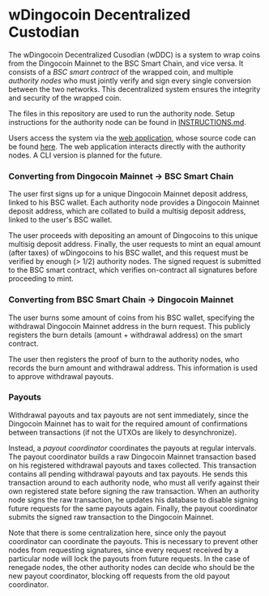 # wDingocoin Decentralized Custodian

The wDingocoin Decentralized Cusodian (wDDC) is a system to wrap coins from the Dingocoin Mainnet to the BSC Smart Chain, and vice versa.  It consists of a _BSC smart contract_ of the wrapped coin, and multiple _authority nodes_ who must jointly verify and sign every single conversion between the two networks. This decentralized system ensures the integrity and security of the wrapped coin.

The files in this repository are used to run the authority node. Setup instructions for the authority node can be found in [INSTRUCTIONS.md](INSTRUCTIONS.md).

Users access the system via the [web application](https://wdingocoin.github.io/wdingocoin-frontend/), whose source code can be found [here](https://github.com/wdingocoin/wdingocoin-frontend). The web application interacts directly with the authority nodes. A CLI version is planned for the future.

### Converting from Dingocoin Mainnet -> BSC Smart Chain

The user first signs up for a unique Dingocoin Mainnet deposit address, linked to his BSC wallet. Each authority node provides a Dingocoin Mainnet deposit address, which are collated to build a multisig deposit address, linked to the user's BSC wallet. 

The user proceeds with depositing an amount of Dingocoins to this unique multisig deposit address. Finally, the user requests to mint an equal amount (after taxes) of wDingocoins to his BSC wallet, and this request must be verified by enough (> 1/2) authority nodes. The signed request is submitted to the BSC smart contract, which verifies on-contract all signatures before proceeding to mint.

### Converting from BSC Smart Chain -> Dingocoin Mainnet

The user burns some amount of coins from his BSC wallet, specifying the withdrawal Dingocoin Mainnet address in the burn request. This publicly registers the burn details (amount + withdrawal address) on the smart contract.

The user then registers the proof of burn to the authority nodes, who records the burn amount and withdrawal address. This information is used to approve withdrawal payouts.

### Payouts

Withdrawal payouts and tax payouts are not sent immediately, since the Dingocoin Mainnet has to wait for the required amount of confirmations between transactions (if not the UTXOs are likely to desynchronize).

Instead, a _payout coordinator_ coordinates the payouts at regular intervals. The payout coordinator builds a raw Dingocoin Mainnet transaction based on his registered withdrawal payouts and taxes collected. This transaction contains all pending withdrawal payouts and tax payouts. He sends this transaction around to each authority node, who must all verify against their own registered state before signing the raw transaction. When an authority node signs the raw transaction, he updates his database to disable signing future requests for the same payouts again. Finally, the payout coordinator submits the signed raw transaction to the Dingocoin Mainnet.

Note that there is some centralization here, since only the payout coordinator can coordinate the payouts. This is necessary to prevent other nodes from requesting signatures, since every request received by a particular node will lock the payouts from future requests. In the case of renegade nodes, the other authority nodes can decide who should be the new payout coordinator, blocking off requests from the old payout coordinator.
